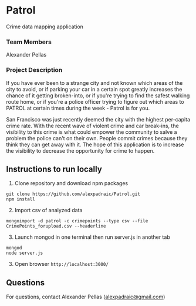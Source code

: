 # Patrol
Crime data mapping application

### Team Members
Alexander Pellas

### Project Description
If you have ever been to a strange city and not known which areas of the city to avoid, or if parking your car in a certain spot greatly increases the chance of it getting broken-into, or if you're trying to find the safest walking route home, or if you're a police officer trying to figure out which areas to PATROL at certain times during the week - Patrol is for you.

San Francisco was just recently deemed the city with the highest per-capita crime rate. With the recent wave of violent crime and car break-ins, the visibility to this crime is what could empower the community to salve a problem the police can't on their own. People commit crimes because they think they can get away with it. The hope of this application is to increase the visibility to decrease the opportunity for crime to happen.


## Instructions to run locally

1) Clone repository and download npm packages

```
git clone https://github.com/alexpadraic/Patrol.git
npm install
```

2)  Import csv of analyzed data

```
mongoimport -d patrol -c crimepoints --type csv --file CrimePoints_forupload.csv --headerline
```

3) Launch mongod in one terminal then run server.js in another tab

````
mongod
node server.js
````

3) Open browser `http://localhost:3000/`

## Questions

For questions, contact Alexander Pellas (alexpadraic@gmail.com)